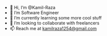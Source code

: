 - 👋 Hi, I’m @Kamil-Raza
- 👀 I’m Software Engineer
- 🌱 I’m currently learning some more cool stuff
- 💞️ I’m looking to collaborate with freelancers
- 📫 Reach me at kamilraza1254@gmail.com

<!---
Kamil-Raza/Kamil-Raza is a ✨ special ✨ repository because its `README.md` (this file) appears on your GitHub profile.
You can click the Preview link to take a look at your changes.
--->
